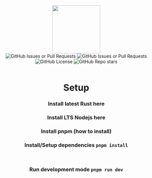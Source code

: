 <div align="center">
    <image src="src/favicon.png" width=150><br>
    <img alt="GitHub Issues or Pull Requests" src="https://img.shields.io/github/issues/OMUCHAT/dashboard">
    <img alt="GitHub Issues or Pull Requests" src="https://img.shields.io/github/issues-pr/OMUCHAT/dashboard">
    <img alt="GitHub License" src="https://img.shields.io/github/license/OMUCHAT/dashboard">
    <img alt="GitHub Repo stars" src="https://img.shields.io/github/stars/OMUCHAT/dashboard">
    <br><br>
    <h1>Setup</h1>
    <h3>Install latest Rust <a harf="https://www.rust-lang.org/ja">here</a></h3>
    <h3>Install LTS Nodejs <a harf="https://nodejs.org/">here</a></h3>
    <h3>Install pnpm (<a harf="https://pnpm.io/ja/installation">how to install</a>)</h3>
    <h3>Install/Setup dependencies <code>pnpm install</code></h3>
    <br>
    <h3>Run development mode <code>pnpm run dev</code></h3>
</div>

